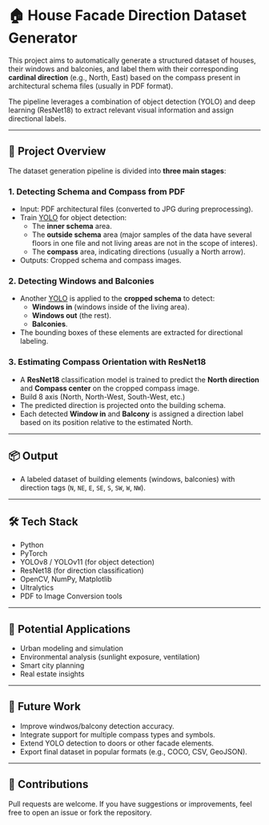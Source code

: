 # 🏠 House Facade Direction Dataset Generator

This project aims to automatically generate a structured dataset of houses, their windows and balconies, and label them with their corresponding **cardinal direction** (e.g., North, East) based on the compass present in architectural schema files (usually in PDF format).

The pipeline leverages a combination of object detection (YOLO) and deep learning (ResNet18) to extract relevant visual information and assign directional labels.

---

## 📁 Project Overview

The dataset generation pipeline is divided into **three main stages**:

### 1. Detecting Schema and Compass from PDF

- Input: PDF architectural files (converted to JPG during preprocessing).
- Train [YOLO](https://github.com/ultralytics/ultralytics) for object detection:
  - The **inner schema** area.
  - The **outside schema** area (major samples of the data have several floors in one file and not living areas are not in the scope of interes).
  - The **compass** area, indicating directions (usually a North arrow).
- Outputs: Cropped schema and compass images.

### 2. Detecting Windows and Balconies

- Another [YOLO](https://github.com/ultralytics/ultralytics) is applied to the **cropped schema** to detect:
  - **Windows in** (windows inside of the living area).
  - **Windows out** (the rest).
  - **Balconies**.
- The bounding boxes of these elements are extracted for directional labeling.

### 3. Estimating Compass Orientation with ResNet18

- A **ResNet18** classification model is trained to predict the **North direction** and **Compass center** on the cropped compass image.
- Build 8 axis (North, North-West, South-West, etc.)
- The predicted direction is projected onto the building schema.
- Each detected **Window in** and **Balcony** is assigned a direction label based on its position relative to the estimated North.

---

## 📦 Output

- A labeled dataset of building elements (windows, balconies) with direction tags (`N`, `NE`, `E`, `SE`, `S`, `SW`, `W`, `NW`).

---

## 🛠️ Tech Stack

- Python
- PyTorch
- YOLOv8 / YOLOv11 (for object detection)
- ResNet18 (for direction classification)
- OpenCV, NumPy, Matplotlib
- Ultralytics 
- PDF to Image Conversion tools

---

## 🧠 Potential Applications

- Urban modeling and simulation
- Environmental analysis (sunlight exposure, ventilation)
- Smart city planning
- Real estate insights

---

## 🚧 Future Work

- Improve windwos/balcony detection accuracy.
- Integrate support for multiple compass types and symbols.
- Extend YOLO detection to doors or other facade elements.
- Export final dataset in popular formats (e.g., COCO, CSV, GeoJSON).

---

## 🤝 Contributions

Pull requests are welcome. If you have suggestions or improvements, feel free to open an issue or fork the repository.
